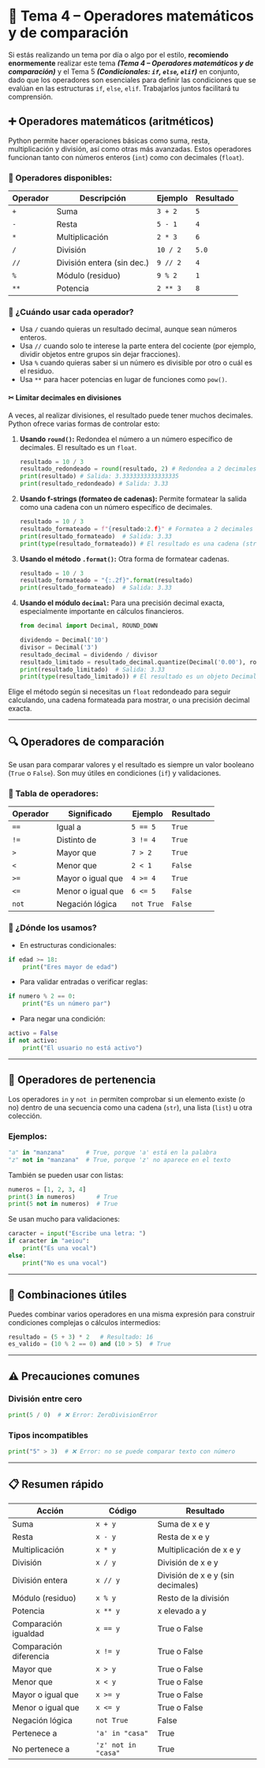 # 📘 Tema 4 – Operadores matemáticos y de comparación

Si estás realizando un tema por día o algo por el estilo, **recomiendo enormemente** realizar este tema ***(Tema 4 – Operadores matemáticos y de comparación)*** y el Tema 5 ***(Condicionales: `if`, `else`, `elif`)*** en conjunto, dado que los operadores son esenciales para definir las condiciones que se evalúan en las estructuras `if`, `else`, `elif`. Trabajarlos juntos facilitará tu comprensión.

## ➕ Operadores matemáticos (aritméticos)

Python permite hacer operaciones básicas como suma, resta, multiplicación y división, así como otras más avanzadas. Estos operadores funcionan tanto con números enteros (`int`) como con decimales (`float`).

### 🔢 Operadores disponibles:

| Operador | Descripción                | Ejemplo  | Resultado |
| -------- | -------------------------- | -------- | --------- |
| `+`      | Suma                       | `3 + 2`  | `5`       |
| `-`      | Resta                      | `5 - 1`  | `4`       |
| `*`      | Multiplicación             | `2 * 3`  | `6`       |
| `/`      | División                   | `10 / 2` | `5.0`     |
| `//`     | División entera (sin dec.) | `9 // 2` | `4`       |
| `%`      | Módulo (residuo)           | `9 % 2`  | `1`       |
| `**`     | Potencia                   | `2 ** 3` | `8`       |

### 🧠 ¿Cuándo usar cada operador?

* Usa `/` cuando quieras un resultado decimal, aunque sean números enteros.
* Usa `//` cuando solo te interese la parte entera del cociente (por ejemplo, dividir objetos entre grupos sin dejar fracciones).
* Usa `%` cuando quieras saber si un número es divisible por otro o cuál es el residuo.
* Usa `**` para hacer potencias en lugar de funciones como `pow()`.

#### ✂ Limitar decimales en divisiones

A veces, al realizar divisiones, el resultado puede tener muchos decimales. Python ofrece varias formas de controlar esto:

1. **Usando `round()`:** Redondea el número a un número específico de decimales. El resultado es un `float`.
    ```python
    resultado = 10 / 3
    resultado_redondeado = round(resultado, 2) # Redondea a 2 decimales
    print(resultado) # Salida: 3.3333333333333335
    print(resultado_redondeado) # Salida: 3.33
    ```
2. **Usando f-strings (formateo de cadenas):** Permite formatear la salida como una cadena con un número específico de decimales.
    ```python
    resultado = 10 / 3
    resultado_formateado = f"{resultado:2.f}" # Formatea a 2 decimales
    print(resultado_formateado)  # Salida: 3.33
    print(type(resultado_formateado)) # El resultado es una cadena (str)
    ```

3. **Usando el método `.format()`:** Otra forma de formatear cadenas.
    ```python
    resultado = 10 / 3
    resultado_formateado = "{:.2f}".format(resultado)
    print(resultado_formateado)  # Salida: 3.33
    ```

4. **Usando el módulo `decimal`:** Para una precisión decimal exacta, especialmente importante en cálculos financieros.

    ```python
    from decimal import Decimal, ROUND_DOWN

    dividendo = Decimal('10')
    divisor = Decimal('3')
    resultado_decimal = dividendo / divisor
    resultado_limitado = resultado_decimal.quantize(Decimal('0.00'), rounding=ROUND_DOWN)
    print(resultado_limitado)  # Salida: 3.33
    print(type(resultado_limitado)) # El resultado es un objeto Decimal
    ```

Elige el método según si necesitas un `float` redondeado para seguir calculando, una cadena formateada para mostrar, o una precisión decimal exacta.

---

## 🔍 Operadores de comparación

Se usan para comparar valores y el resultado es siempre un valor booleano (`True` o `False`). Son muy útiles en condiciones (`if`) y validaciones.

### 🧾 Tabla de operadores:

| Operador | Significado       | Ejemplo    | Resultado |
| -------- | ----------------- | ---------- | --------- |
| `==`     | Igual a           | `5 == 5`   | `True`    |
| `!=`     | Distinto de       | `3 != 4`   | `True`    |
| `>`      | Mayor que         | `7 > 2`    | `True`    |
| `<`      | Menor que         | `2 < 1`    | `False`   |
| `>=`     | Mayor o igual que | `4 >= 4`   | `True`    |
| `<=`     | Menor o igual que | `6 <= 5`   | `False`   |
| `not`    | Negación lógica   | `not True` | `False`   |

### 🧠 ¿Dónde los usamos?

* En estructuras condicionales:

```python
if edad >= 18:
    print("Eres mayor de edad")
```

* Para validar entradas o verificar reglas:

```python
if numero % 2 == 0:
    print("Es un número par")
```

* Para negar una condición:

```python
activo = False
if not activo:
    print("El usuario no está activo")
```

---

## 🔎 Operadores de pertenencia

Los operadores `in` y `not in` permiten comprobar si un elemento existe (o no) dentro de una secuencia como una cadena (`str`), una lista (`list`) u otra colección.

### Ejemplos:

```python
"a" in "manzana"      # True, porque 'a' está en la palabra
"z" not in "manzana"  # True, porque 'z' no aparece en el texto
```

También se pueden usar con listas:

```python
numeros = [1, 2, 3, 4]
print(3 in numeros)      # True
print(5 not in numeros)  # True
```

Se usan mucho para validaciones:

```python
caracter = input("Escribe una letra: ")
if caracter in "aeiou":
    print("Es una vocal")
else:
    print("No es una vocal")
```

---

## 🧪 Combinaciones útiles

Puedes combinar varios operadores en una misma expresión para construir condiciones complejas o cálculos intermedios:

```python
resultado = (5 + 3) * 2   # Resultado: 16
es_valido = (10 % 2 == 0) and (10 > 5)  # True
```

---

## ⚠️ Precauciones comunes

### División entre cero

```python
print(5 / 0)  # ❌ Error: ZeroDivisionError
```

### Tipos incompatibles

```python
print("5" > 3)  # ❌ Error: no se puede comparar texto con número
```

---

## 📋 Resumen rápido

| Acción                 | Código              | Resultado                         |
| ---------------------- | ------------------- | --------------------------------- |
| Suma                   | `x + y`             | Suma de x e y                     |
| Resta                  | `x - y`             | Resta de x e y                    |
| Multiplicación         | `x * y`             | Multiplicación de x e y           |
| División               | `x / y`             | División de x e y                 |
| División entera        | `x // y`            | División de x e y (sin decimales) | 
| Módulo (residuo)       | `x % y`             | Resto de la división              |
| Potencia               | `x ** y`            | x elevado a y                     |
| Comparación igualdad   | `x == y`            | True o False                      |
| Comparación diferencia | `x != y`            | True o False                      |
| Mayor que              | `x > y`             | True o False                      |
| Menor que              | `x < y`             | True o False                      |
| Mayor o igual que      | `x >= y`            | True o False                      |
| Menor o igual que      | `x <= y`            | True o False                      |
| Negación lógica        | `not True`          | False                             |
| Pertenece a            | `'a' in "casa"`     | True                              |
| No pertenece a         | `'z' not in "casa"` | True                              |
